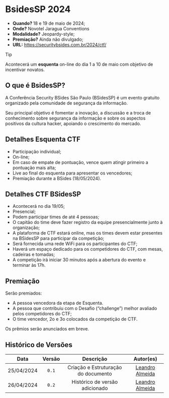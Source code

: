 # BsidesSP 2024
* <b>Quando? </b> 18 e 19 de maio de 2024;
* <b>Onde?</b> Novotel Jaragua Conventions
* <b>Modalidade?</b> Jeopardy-style;
* <b>Premiação?</b> Ainda não divulgado;
* <b>URL:</b> https://securitybsides.com.br/2024/ctf/
> [!TIP]
> Acontecerá um <b>esquenta</b> on-line do dia 1 a 10 de maio com objetivo de incentivar novatos.

## O que é BsidesSP?
A Conferência Security BSides São Paulo (BSidesSP) é um evento gratuito organizado pela comunidade de segurança da informação.

Seu principal objetivo é fomentar a inovação, a discussão e a troca de conhecimento sobre segurança da informação e sobre os aspectos positivos da cultura hacker, apoiando o crescimento do mercado.

## Detalhes Esquenta CTF
* Participação individual;
* On-line;
* Em caso de empate de pontuação, vence quem atingir primeiro a pontuação mais alta;
* Live ao final do esquenta para apresentar os vencedores;
* Premiação durante a BSides (18/05/2024).

## Detalhes CTF BSidesSP
* Acontecerá no dia 19/05;
* Presencial;
* Podem participar times de até 4 pessoas;
* O capitão do time deve fazer registro da equipe presencialmente junto à organização;
* A plataforma de CTF estará online, mas os times devem estar presentes na BSidesSP para participar da competição;
*  Será fornecida uma rede WiFi para os participantes do CTF;
* Haverá um espaço dedicado para os competidores do CTF, com mesas, cadeiras e tomadas;
* A competição irá iniciar 30 minutos após a abertura do evento e terminar às 17h.

## Premiação
Serão premiados:
* A pessoa vencedora da etapa de Esquenta.
* A pessoa que contribuiu com o Desafio (“challenge”)  melhor avaliado pelos competidores do CTF;
* O time vencedor, 2o e 3o colocados da competição de CTF.

Os prêmios serão anunciados em breve.

## Histórico de Versões

|    Data    | Versão |              Descrição              |                      Autor(es)                      |
| :--------: | :----: | :---------------------------------: | :-------------------------------------------------: |
| 25/04/2024 | `0.1`  | Criação e Estruturação do documento | [Leandro Almeida](https://github.com/LeanArs) |
| 26/04/2024 | `0.2`  | Histórico de versão adicionado | [Leandro Almeida](https://github.com/LeanArs) |